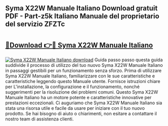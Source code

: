 ## Syma X22W Manuale Italiano Download gratuit PDF - Part-z5k Italiano Manuale del proprietario del servizio ZFZTc

# <h2><a href="http://dfalzpg.blite.top/?on=Syma+X22W+Manuale+Italiano">🔗Download 👉🔴 Syma X22W Manuale Italiano</a></h2>

[![Syma X22W Manuale Italiano download](https://i.imgur.com/lujVjoI.png)](http://dfalzpg.blite.top/?on=Syma+X22W+Manuale+Italiano)
Guida passo passo questa guida suddivide il processo di utilizzo del tuo nuovo Syma X22W Manuale Italiano in passaggi gestibili per un funzionamento senza sforzo. Prima di utilizzare Syma X22W Manuale Italiano, familiarizzare con le sue caratteristiche e caratteristiche leggendo questo Manuale utente. Fornisce istruzioni chiare per L'installazione, la configurazione e il funzionamento, nonché suggerimenti per la risoluzione dei problemi comuni. Questo Syma X22W Manuale Italiano ha un motore potente e caratteristiche innovative per prestazioni eccezionali. Ci auguriamo che Syma X22W Manuale Italiano sia stata una risorsa utile e facile da usare per iniziare con il tuo nuovo prodotto. Se hai bisogno di aiuto o chiarimenti, non esitare a contattare il nostro team di assistenza clienti.
